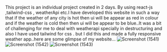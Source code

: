 This project is an individual project created in 2 days. By using react-js ,tailwind-css , weatherApi etc.I have developed this website in such a way that if the weather of any city is hot then ui will be appear as red in colour and if the weather is cold then then ui will be appear to be blue..It was a bit of challenging for me to deal with weatherapi specially in destructuring  and also I have used tailwind for css . but I did this and made a fully responsive weather app..here are some glimpse of my website...
![Screenshot (1541)](https://user-images.githubusercontent.com/108016803/235243274-41062924-917c-4960-b820-b849493dd3fe.png)
![Screenshot (1542)](https://user-images.githubusercontent.com/108016803/235243312-df92ccfd-aa07-4da4-92c6-777e67f76eab.png)
![Screenshot (1543)](https://user-images.githubusercontent.com/108016803/235243345-d3222316-eb49-4fad-8fdf-fde3f853d22b.png)
